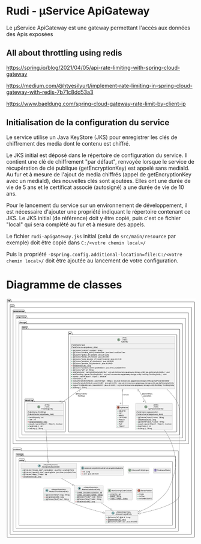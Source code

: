 # Rudi - µService ApiGateway

Le µService ApiGateway est une gateway permettant l'accès aux données des Apis exposées


## All about throttling using redis

https://spring.io/blog/2021/04/05/api-rate-limiting-with-spring-cloud-gateway

https://medium.com/@htyesilyurt/implement-rate-limiting-in-spring-cloud-gateway-with-redis-7b71c8dd53a3

https://www.baeldung.com/spring-cloud-gateway-rate-limit-by-client-ip

## Initialisation de la configuration du service

Le service utilise un Java KeyStore (JKS) pour enregistrer les clés de chiffrement des media dont le contenu est chiffré.

Le JKS initial est déposé dans le répertoire de configuration du service. Il contient une clé de chiffrement "par défaut", renvoyée lorsque le service de récupération de clé publique (getEncryptionKey) est appelé sans mediaId. Au fur et à mesure de l'ajout de media chiffrés (appel de getEncryptionKey avec un mediaId), des nouvelles clés sont ajoutées. Elles ont une durée de vie de 5 ans et le certificat associé (autosigné) a une durée de vie de 10 ans.

Pour le lancement du service sur un environnement de développement, il est nécessaire d'ajouter une propriété indiquant le répertoire contenant ce JKS. Le JKS initial (de référence) doit y être copié, puis c'est ce fichier "local" qui sera complété au fur et à mesure des appels.

Le fichier ``rudi-apigateway.jks`` initial (celui de ``src/main/resource`` par exemple) doit être copié dans ``C:/<votre chemin local>/`` 

Puis la propriété ``-Dspring.config.additional-location=file:C:/<votre chemin local>/`` doit être ajoutée au lancement de votre configuration.

# Diagramme de classes

![Diagramme de classes](readme/rudi-microservice-apigateway-storage-entities.png)

